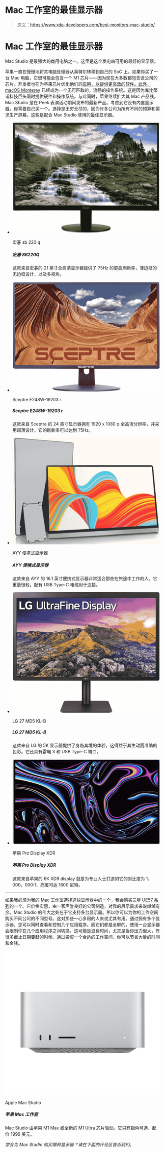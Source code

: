 # Mac 工作室的最佳显示器

> 原文：<https://www.xda-developers.com/best-monitors-mac-studio/>

# Mac 工作室的最佳显示器

Mac Studio 是最强大的商用电脑之一。这里是这个发电站可用的最好的显示器。

苹果一直在慢慢地将其电脑处理器从英特尔转移到自己的 SoC 上。如果你买了一台 Mac 电脑，它很可能会包含一个 M1 芯片——因为现在大多数都包含该公司的芯片。开发者也在为苹果芯片优化他们的[应用，以提供更高效的软件。此外，](https://www.xda-developers.com/best-apps-apple-silicon/) [macOS Monterey](https://www.xda-developers.com/macos-monterey) 已经成为一个无可匹敌的，流畅的操作系统。这是因为库比蒂诺科技巨头同时提供硬件和操作系统。与此同时，苹果继续扩大其 Mac 产品线。Mac Studio 是在 Peek 表演活动期间发布的最新产品。考虑到它没有内置显示器，你需要自己买一个。选择是无穷无尽的，因为许多公司为所有不同的预算和需求生产屏幕。这些是配合 Mac Studio 使用的最佳显示器。

*   <picture>![Want a second screen without spending too much? The Acer SB220Q is a basic Full HD monitor with up to a 75Hz refresh rate, and it's good enough for basic use. You'll need an adapter to use the HDMI port, and it doesn't have speakers, but it's a cheap way to get more working space.](img/b8be29973f973387470e6adf804af391.png)</picture>

    宏碁 sb 220 q

    ##### 宏碁 SB220Q

    这款来自宏碁的 21 英寸全高清显示器提供了 75Hz 的更高刷新率，薄边框的无边框设计，以及多视角。

*   <picture>![Just want an extra screen without spending a lot? This Sceptre monitor comes in Full HD resolution and has a 75Hz refresh rate, making animations slightly smoother for a more pleasant experience. Plus, it has built-in speakers. You'll need an adapter to use it, though.](img/1a07738b81fa260cffd78528b2a605cd.png)</picture>

    Sceptre E248W-19203 r

    ##### Sceptre E248W-19203 r

    这款来自 Sceptre 的 24 英寸显示器拥有 1920 x 1080 p 全高清分辨率，并采用超薄设计。它的刷新率可以达到 75Hz。

*   <picture>![This portable 16.1-inch monitor from AYY is perfect for those who work on the go. It is lightweight and comes with USB Type-C cables for connectivity.](img/bd993678304b25794b98564301ab4157.png)</picture>

    AYY 便携式显示器

    ##### AYY 便携式显示器

    这款来自 AYY 的 16.1 英寸便携式显示器非常适合那些在旅途中工作的人。它重量很轻，配有 USB Type-C 电缆用于连接。

*   <picture>![This 5K monitor from LG offers an immersive experience, thanks to its vivid and accurate colors. It also has Thunderbolt 3 and USB Type-C ports.](img/18b22422298afbeed31222cfc8cf3c73.png)</picture>

    LG 27 MD5 KL-B

    ##### LG 27 MD5 KL-B

    这款来自 LG 的 5K 显示器提供了身临其境的体验，这得益于其生动而准确的色彩。它还具有雷电 3 和 USB Type-C 端口。

*   <picture>![There are good monitors out there, but not many can compare to the Apple Pro Display XDR. This 32-inch monitor comes in a whopping 6K resolution and it uses mini LEDs to provide what Apple calls XDR. With 1600 nits of peak brightness, a 1,000,000:1 contrast ratio, and P3 Wide Color, this is an incredible monitor. Of course, it costs nearly $6,000, so that's what you'd expect.](img/dbc32128813299e33ac87c9e927c056d.png)</picture>

    苹果 Pro Display XDR

    ##### 苹果 Pro Display XDR

    这款来自苹果的 6K XDR display 就是为专业人士打造的它的对比度为 1，000，000:1，亮度可达 1600 尼特。

* * *

如果我必须为我的 Mac 工作室选择这些显示器中的一个，我会购买[三星 UE57 系列](https://www.amazon.com/Samsung-LU28E570DS-ZA-Led-Lit-Monitor/dp/B07FBNPTDD/?tag=xda-37uo1n9-20&ascsubtag=UUxdaUeUpU40418&asc_refurl=https%3A%2F%2Fwww.xda-developers.com%2Fbest-monitors-mac-studio%2F&asc_campaign=Short-Term)的一个。它价格实惠，由一家声誉良好的公司制造，对我的展示需求来说绰绰有余。Mac Studio 的伟大之处在于它支持多台显示器。所以你可以为你的工作空间购买不同公司的不同型号。这对那些一心多用的人来说尤其有用。通过拥有多个显示器，您可以同时查看和控制几个应用程序，而它们都是全屏的。使用一台显示器会限制你在几个应用程序之间切换。这可能是浪费时间，尤其是当你压力很大，有很多截止日期要赶的时候。通过投资一个合适的工作空间，你可以节省大量的时间和金钱。

 <picture>![The Mac Studio packs either the Apple M1 Max or the all-new M1 Ultra chip. It is available in Silver only and starts at $1,999.](img/392684136c949a55235af951343b88f8.png)</picture> 

Apple Mac Studio

##### 苹果 Mac 工作室

Mac Studio 由苹果 M1 Max 或全新的 M1 Ultra 芯片驱动。它只有银色可选，起价 1999 美元。

*您会为 Mac Studio 购买哪种显示器？请在下面的评论区告诉我们。*